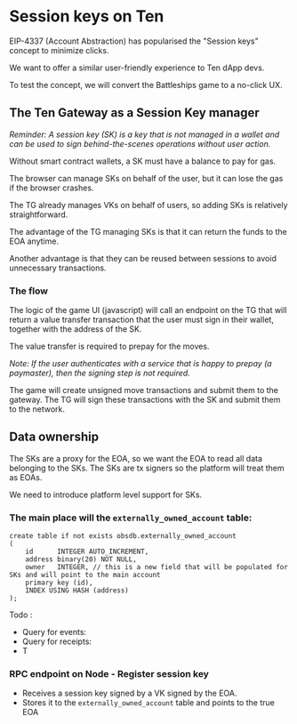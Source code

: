 # Session keys on Ten

EIP-4337 (Account Abstraction) has popularised the "Session keys" concept to minimize clicks.

We want to offer a similar user-friendly experience to Ten dApp devs.

To test the concept, we will convert the Battleships game to a no-click UX.


## The Ten Gateway as a Session Key manager

*Reminder: A session key (SK) is a key that is not managed in a wallet and can be used to sign behind-the-scenes operations without user action.*

Without smart contract wallets, a SK must have a balance to pay for gas.

The browser can manage SKs on behalf of the user, but it can lose the gas if the browser crashes.


The TG already manages VKs on behalf of users, so adding SKs is relatively straightforward.

The advantage of the TG managing SKs is that it can return the funds to the EOA anytime.


Another advantage is that they can be reused between sessions to avoid unnecessary transactions.


### The flow

The logic of the game UI (javascript) will call an endpoint on the TG that will return a value transfer transaction that the user must sign in their wallet, together with the address of the SK.

The value transfer is required to prepay for the moves. 

*Note: If the user authenticates with a service that is happy to prepay (a paymaster), then the signing step is not required.*

The game will create unsigned move transactions and submit them to the gateway. 
The TG will sign these transactions with the SK and submit them to the network.


## Data ownership

The SKs are a proxy for the EOA, so we want the EOA to read all data belonging to the SKs.
The SKs are tx signers so the platform will treat them as EOAs.

We need to introduce platform level support for SKs.

### The main place will the `externally_owned_account` table:

```
create table if not exists obsdb.externally_owned_account
(
    id      INTEGER AUTO_INCREMENT,
    address binary(20) NOT NULL,
    owner   INTEGER, // this is a new field that will be populated for SKs and will point to the main account
    primary key (id),
    INDEX USING HASH (address)
);
```

Todo : 
 - Query for events:
 - Query for receipts: 
 - T

### RPC endpoint on Node - Register session key

- Receives a session key signed by a VK signed by the EOA.
- Stores it to the `externally_owned_account` table and points to the true EOA
